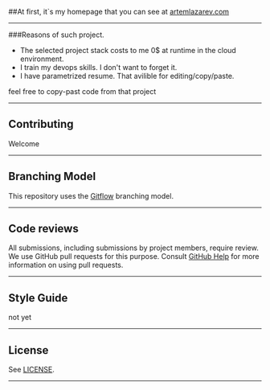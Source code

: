 ##At first, it`s my homepage that you can see at [artemlazarev.com](www.artemlazarev.com)

---
###Reasons of such project.
* The selected project stack costs to me 0$ at runtime in the cloud environment.
* I train my devops skills. I don't want to forget it.
* I have parametrized resume. That avilible for editing/copy/paste.

feel free to copy-past code from that project

---

## Contributing
Welcome

---
## Branching Model

This repository uses the [Gitflow](https://www.atlassian.com/git/tutorials/comparing-workflows/gitflow-workflow) branching model.

---
## Code reviews

All submissions, including submissions by project members, require review. We
use GitHub pull requests for this purpose. Consult
[GitHub Help](https://help.github.com/articles/about-pull-requests/) for more
information on using pull requests.

---

## Style Guide

not yet

---

## License

See [LICENSE](LICENSE).

---